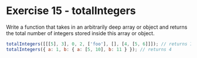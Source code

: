 # Exercise 15 - totalIntegers

Write a function that takes in an arbitrarily deep array or object and returns the total number of integers stored inside this array or object.

```javascript
totalIntegers([[[5], 3], 0, 2, ['foo'], [], [4, [5, 6]]]); // returns 7
totalIntegers({ a: 1, b: { a: [5, 10], b: 11 } }); // returns 4
```
